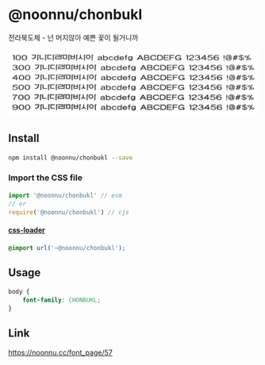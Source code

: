 # @noonnu/chonbukl

전라북도체 - 넌 머지않아 예쁜 꽃이 될거니까

![example](./example.png)

## Install

```bash
npm install @noonnu/chonbukl --save
```

### Import the CSS file

```js
import '@noonnu/chonbukl' // esm
// or
require('@noonnu/chonbukl') // cjs
```

#### [css-loader](https://github.com/webpack-contrib/css-loader)

```css
@import url('~@noonnu/chonbukl');
```

## Usage

```css
body {
    font-family: CHONBUKL;
}
```

## Link

https://noonnu.cc/font_page/57
